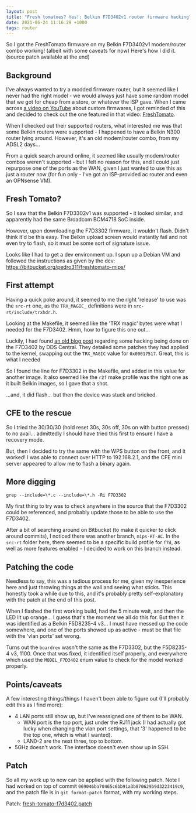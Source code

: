 ```yaml
---
layout: post
title: "Fresh tomatoes? Yes!: Belkin F7D3402v1 router firmware hacking"
date: 2021-06-24 11:16:29 +1000
tags: router
---
```


So I got the FreshTomato firmware on my Belkin F7D3402v1 modem/router combo working! (albeit with some caveats for now) Here's how I did it. (source patch available at the end)

## Background

I've always wanted to try a modded firmware router, but it seemed like I never had the right model - we would always just have some random model that we got for cheap from a store, or whatever the ISP gave. When I came across [a video on YouTube](https://www.youtube.com/watch?v=qDb0Wgm5sk0) about custom firmwares, I got reminded of this and decided to check out the one featured in that video: [FreshTomato](http://freshtomato.org/).

When I checked out their supported routers, what interested me was that some Belkin routers were supported - I happened to have a Belkin N300 router lying around. However, it's an old modem/router combo, from my ADSL2 days...

From a quick search around online, it seemed like usually modem/router combos weren't supported - but I felt no reason for this, and I could just repurpose one of the ports as the WAN, given I just wanted to use this as just a router now (for fun only - I've got an ISP-provided ac router and even an OPNsense VM).

## Fresh Tomato?

So I saw that the Belkin F7D3302v1 was supported - it looked similar, and apparently had the same Broadcom BCM4718 SoC inside.

However, upon downloading the F7D3302 firmware, it wouldn't flash. Didn't think it'd be this easy. The Belkin upload screen would instantly fail and not even try to flash, so it must be some sort of signature issue.

Looks like I had to get a dev environment up. I spun up a Debian VM and followed the instructions as given by the dev: https://bitbucket.org/pedro311/freshtomato-mips/

## First attempt

Having a quick poke around, it seemed to me the right 'release' to use was the `src-rt` one, as the `TRX_MAGIC_` definitions were in `src-rt/include/trxhdr.h`.

Looking at the Makefile, it seemed like the 'TRX magic' bytes were what I needed for the F7D3402. Hmm, how to figure this one out...

Luckily, I had found [an old blog post](https://ddscentral.org/2012/06/f7d3402_replacing_dd-wrt_with_openwrt/) regarding some hacking being done on the F7D3402 by DDS Central. They detailed some patches they had applied to the kernel, swapping out the `TRX_MAGIC` value for `0x00017517`. Great, this is what I needed

So I found the line for F7D3302 in the Makefile, and added in this value for another image. It also seemed like the `r2f` make profile was the right one as it built Belkin images, so I gave that a shot.

...and, it did flash... but then the device was stuck and bricked.

## CFE to the rescue

So I tried the 30/30/30 (hold reset 30s, 30s off, 30s on with button pressed) to no avail... admittedly I should have tried this first to ensure I have a recovery mode.

But, then I decided to try the same with the WPS button on the front, and it worked! I was able to connect over HTTP to 192.168.2.1, and the CFE mini server appeared to allow me to flash a binary again.

## More digging

`grep --include=\*.c --include=\*.h -Ri F7D3302`

My first thing to try was to check anywhere in the source that the F7D3302 could be referenced, and probably update those to be able to use the F7D3402.

After a bit of searching around on Bitbucket (to make it quicker to click around commits), I noticed there was another branch, `mips-RT-AC`. In the `src-rt` folder here, there seemed to be a specific build profile for `f7d`, as well as more features enabled - I decided to work on this branch instead.

## Patching the code

Needless to say, this was a tedious process for me, given my inexperience here and just throwing things at the wall and seeing what sticks. This honestly took a while due to this, and it's probably pretty self-explanatory with the patch at the end of this post.

When I flashed the first working build, had the 5 minute wait, and then the LED lit up orange... I guess that's the moment we all do this for. But then it was identified as a Belkin F5D8235-4 v3... I must have messed up the code somewhere, and one of the ports showed up as active - must be that file with the 'vlan ports' set wrong.

Turns out the `boardrev` wasn't the same as the F7D3302, but the F5D8235-4 v3, 1100. Once that was fixed, it identified itself properly, and everywhere which used the `MODEL_F7D3402` enum value to check for the model worked properly.

## Points/caveats

A few interesting things/things I haven't been able to figure out (I'll probably edit this as I find more):

- 4 LAN ports still show up, but I've reassigned one of them to be WAN.
	- WAN port is the top port, just under the RJ11 jack (I had actually got lucky when changing the vlan port settings, that '3' happened to be the top one, which is what I wanted).
	- LAN0-2 are the next three, top to bottom.
- 5GHz doesn't work. The interface doesn't even show up in SSH.

## Patch

So all my work up to now can be applied with the following patch. Note I had worked on top of commit `069046ba70465c6bb91a3b870629b9d3223419c9`, and the patch file is in `git format-patch` format, with my working steps.

Patch: [fresh-tomato-f7d3402.patch](/static/fresh-tomato-f7d3402.patch)
